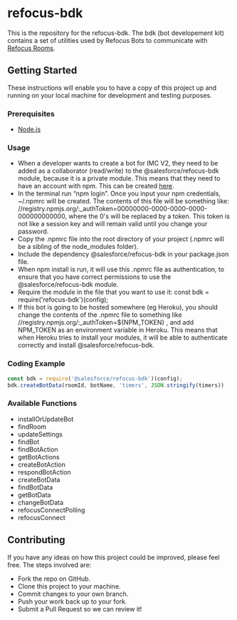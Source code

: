 # refocus-bdk
This is the repository for the refocus-bdk. The bdk (bot developement kit) contains a set of utilities used by Refocus Bots to communicate with [Refocus Rooms](https://github.com/salesforce/refocus).

## Getting Started
These instructions will enable you to have a copy of this project up and running on your local machine for development and testing purposes.

### Prerequisites
* [Node.js](https://nodejs.org/en/) 

### Usage
* When a developer wants to create a bot for IMC V2, they need to be added as a collaborator (read/write) to the @salesforce/refocus-bdk module, because it is a private module. This means that they need to have an account with npm. This can be created [here](https://www.npmjs.com/).
* In the terminal run “npm login”. Once you input your npm credentials, ~/.npmrc will be created. The contents of this file will be something like: //registry.npmjs.org/:_authToken=00000000-0000-0000-0000-000000000000, where the 0's will be replaced by a token. This token is not like a session key and will remain valid until you change your password.
* Copy the .npmrc file into the root directory of your project (.npmrc will be a sibling of the node_modules folder).
* Include the dependency @salesforce/refocus-bdk in your package.json file.
* When npm install is run, it will use this .npmrc file as authentication, to ensure that you have correct permissions to use the @salesforce/refocus-bdk module.
* Require the module in the file that you want to use it: const bdk = require('refocus-bdk')(config);
* If this bot is going to be hosted somewhere (eg Heroku), you should change the contents of the .npmrc file to something like //registry.npmjs.org/:_authToken=${NPM_TOKEN} , and add NPM_TOKEN as an environment variable in Heroku. This means that when Heroku tries to install your modules, it will be able to authenticate correctly and install @salesforce/refocus-bdk.

### Coding Example
```javascript
const bdk = require('@salesforce/refocus-bdk')(config);
bdk.createBotData(roomId, botName, 'timers', JSON.stringify(timers))
```

### Available Functions
* installOrUpdateBot
* findRoom
* updateSettings
* findBot
* findBotAction
* getBotActions
* createBotAction
* respondBotAction
* createBotData
* findBotData
* getBotData
* changeBotData
* refocusConnectPolling
* refocusConnect

## Contributing
If you have any ideas on how this project could be improved, please feel free. The steps involved are:
* Fork the repo on GitHub.
* Clone this project to your machine.
* Commit changes to your own branch.
* Push your work back up to your fork.
* Submit a Pull Request so we can review it!